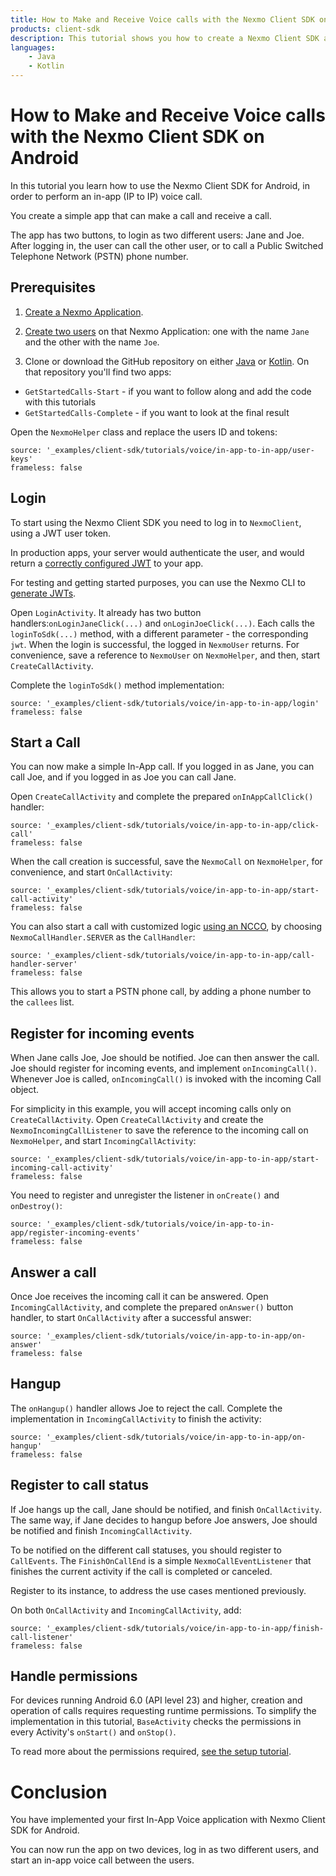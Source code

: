 ```yaml
---
title: How to Make and Receive Voice calls with the Nexmo Client SDK on Android
products: client-sdk
description: This tutorial shows you how to create a Nexmo Client SDK application that can make and receive voice calls on Android.
languages:
    - Java
    - Kotlin
---
```


# How to Make and Receive Voice calls with the Nexmo Client SDK on Android

In this tutorial you learn how to use the Nexmo Client SDK for Android, in order to perform an in-app (IP to IP) voice call.

You create a simple app that can make a call and receive a call.

The app has two buttons, to login as two different users: Jane and Joe. After logging in, the user can call the other user, or to call a Public Switched Telephone Network (PSTN) phone number.

## Prerequisites

1. [Create a Nexmo Application](/tutorials/client-sdk-generate-test-credentials).

2. [Create two users](/tutorials/client-sdk-generate-test-credentials) on that Nexmo Application: one with the name `Jane` and the other with the name `Joe`.

3. Clone or download the GitHub repository on either [Java](https://github.com/Nexmo/Client-Get-Started-InApp-Voice-Android-Java) or [Kotlin](https://github.com/Nexmo/Client-Get-Started-InApp-Voice-Android-Kotlin). On that repository you'll find two apps:

- `GetStartedCalls-Start` - if you want to follow along and add the code with this tutorials
- `GetStartedCalls-Complete` - if you want to look at the final result

Open the `NexmoHelper` class and replace the users ID and tokens:

```tabbed_content
source: '_examples/client-sdk/tutorials/voice/in-app-to-in-app/user-keys'
frameless: false
```

## Login

To start using the Nexmo Client SDK you need to log in to `NexmoClient`, using a JWT user token.

In production apps, your server would authenticate the user, and would return a [correctly configured JWT](/client-sdk/concepts/jwt-acl) to your app.

For testing and getting started purposes, you can use the Nexmo CLI to [generate JWTs](/tutorials/client-sdk-generate-test-credentials).

Open `LoginActivity`. It already has two button handlers:`onLoginJaneClick(...)` and `onLoginJoeClick(...)`. Each calls the `loginToSdk(...)` method, with a different parameter - the corresponding `jwt`. When the login is successful, the logged in `NexmoUser` returns. For convenience, save a reference to `NexmoUser` on `NexmoHelper`, and then, start `CreateCallActivity`.

Complete the `loginToSdk()` method implementation:

```tabbed_content
source: '_examples/client-sdk/tutorials/voice/in-app-to-in-app/login'
frameless: false
```

## Start a Call

You can now make a simple In-App call. If you logged in as Jane, you can call Joe, and if you logged in as Joe you can call Jane.

Open `CreateCallActivity` and complete the prepared `onInAppCallClick()` handler:

```tabbed_content
source: '_examples/client-sdk/tutorials/voice/in-app-to-in-app/click-call'
frameless: false
```

When the call creation is successful, save the `NexmoCall` on `NexmoHelper`, for convenience, and start `OnCallActivity`:

```tabbed_content
source: '_examples/client-sdk/tutorials/voice/in-app-to-in-app/start-call-activity'
frameless: false
```

You can also start a call with customized logic [using an NCCO](/client-sdk/in-app-voice/concepts/ncco-guide), by choosing `NexmoCallHandler.SERVER` as the `CallHandler`:

```tabbed_content
source: '_examples/client-sdk/tutorials/voice/in-app-to-in-app/call-handler-server'
frameless: false
```

This allows you to start a PSTN phone call, by adding a phone number to the `callees` list.

## Register for incoming events

When Jane calls Joe, Joe should be notified. Joe can then answer the call. Joe should register for incoming events, and implement `onIncomingCall()`. Whenever Joe is called, `onIncomingCall()` is invoked with the incoming Call object.

For simplicity in this example, you will accept incoming calls only on `CreateCallActivity`. Open `CreateCallActivity` and create the `NexmoIncomingCallListener` to save the reference to the incoming call on `NexmoHelper`, and start `IncomingCallActivity`:

```tabbed_content
source: '_examples/client-sdk/tutorials/voice/in-app-to-in-app/start-incoming-call-activity'
frameless: false
```

You need to register and unregister the listener in `onCreate()` and `onDestroy()`:

```tabbed_content
source: '_examples/client-sdk/tutorials/voice/in-app-to-in-app/register-incoming-events'
frameless: false
```

## Answer a call

Once Joe receives the incoming call it can be answered. Open `IncomingCallActivity`, and complete the prepared `onAnswer()` button handler, to start `OnCallActivity` after a successful answer:

```tabbed_content
source: '_examples/client-sdk/tutorials/voice/in-app-to-in-app/on-answer'
frameless: false
```

## Hangup

The `onHangup()` handler allows Joe to reject the call. Complete the implementation in `IncomingCallActivity` to finish the activity:

```tabbed_content
source: '_examples/client-sdk/tutorials/voice/in-app-to-in-app/on-hangup'
frameless: false
```

## Register to call status

If Joe hangs up the call, Jane should be notified, and finish `OnCallActivity`. The same way, if Jane decides to hangup before Joe answers, Joe should be notified and finish `IncomingCallActivity`.

To be notified on the different call statuses, you should register to `CallEvents`. The `FinishOnCallEnd` is a simple `NexmoCallEventListener` that finishes the current activity if the call is completed or canceled.

Register to its instance, to address the use cases mentioned previously.

On both `OnCallActivity` and `IncomingCallActivity`, add:

```tabbed_content
source: '_examples/client-sdk/tutorials/voice/in-app-to-in-app/finish-call-listener'
frameless: false
```

## Handle permissions

For devices running Android 6.0 (API level 23) and higher, creation and operation of calls requires requesting runtime permissions. To simplify the implementation in this tutorial, `BaseActivity` checks the permissions in every Activity's `onStart()` and `onStop()`.

To read more about the permissions required, [see the setup tutorial](/tutorials/client-sdk-android-add-sdk-to-your-app#add-permissions).

# Conclusion

You have implemented your first In-App Voice application with Nexmo Client SDK for Android.

You can now run the app on two devices, log in as two different users, and start an in-app voice call between the users.
